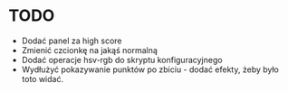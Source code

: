 TODO
====
- Dodać panel za high score
- Zmienić czcionkę na jakąś normalną
- Dodać operacje hsv-rgb do skryptu konfiguracyjnego
- Wydłużyć pokazywanie punktów po zbiciu - dodać efekty, żeby było toto widać.
